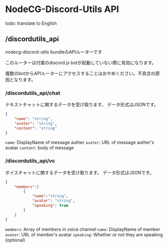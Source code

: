 # NodeCG-Discord-Utils API

todo: translate to English

## /discordutils_api

nodecg-discord-utils bundleのAPIルーターです

このルーターは付属のdiscord.js botが起動していない際に有効になります。

複数のbotからAPIルーターにアクセスすることはおやめください。不具合の原因となります。

### /discordutils_api/chat

テキストチャットに関するデータを受け取ります。
データ形式はJSONです。
```json
{
    "name": "string",
    "avater": "string",
    "content": "string"
}
```
`name`: DisplayName of message auther
`avater`: URL of message auther's avatar
`content`: body of message

### /discordutils_api/vc

ボイスチャットに関するデータを受け取ります。
データ形式はJSONです。
```json
{
    "members":[
        {
            "name":"string",
            "avatar": "string",
            "speaking": true
        }
    ]
}
```
`members`: Array of members in voice channel
`name`: DisplayName of member
`avater`: URL of member's avatar
`speaking`: Whether or not they are speaking (optional)

